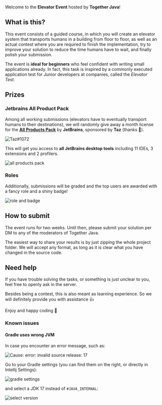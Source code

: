 Welcome to the **Elevator Event** hosted by **Together Java**!

## What is this?

This event consists of a guided course, in which you will create an elevator system that
transports humans in a building from floor to floor, as well as an actual contest where you
are required to finish the implementation, try to improve your solution to reduce the time humans
have to wait, and finally polish your submission.

The event is **ideal for beginners** who feel confident with writing
small applications already. In fact, this task is inspired by a commonly executed application test for
Junior developers at companies, called the _Elevator Test_.

## Prizes

### Jetbrains All Product Pack

Among all working submissions (elevators have to eventually transport humans to their destinations),
we will randomly give away a month license for the [**All Products Pack**](https://www.jetbrains.com/all/)
by **JetBrains**, sponsored by **Taz** (thanks 🎉).

![Taz#1072](https://i.imgur.com/N4cJdVF.png)

This will get you access to **all JetBrains desktop tools** including 11 IDEs, 3 extensions and 2 profilers.

![all products pack](https://i.imgur.com/IL4dDs0.png)

### Roles

Additionally, submissions will be graded and the top users are awarded with
a fancy role and a shiny badge!

![role and badge](https://i.imgur.com/Uvg0WlA.png)

## How to submit

The event runs for two weeks. Until then, please submit your solution per DM to any of the
moderators of Together Java.

The easiest way to share your results is by just zipping the whole project folder.
We will accept any format, as long as it is clear what you have changed in the source code.

## Need help

If you have trouble solving the tasks, or something is just unclear to you,
feel free to openly ask in the server.

Besides being a contest, this is also meant as learning experience.
So we will definitely provide you with assistance 👍

Enjoy and happy coding 🙌

### Known issues

#### Gradle uses wrong JVM

In case you encounter an error message, such as:

![Cause: error: invalid source release: 17](https://i.imgur.com/xrT39xi.png)

Go to your Gradle settings (you can find them on the right, or directly in Intellij Settings):

![gradle settings](https://i.imgur.com/7ECw8Jw.png)

and select a JDK 17 instead of `#JAVA_INTERNAL`:

![select version](https://i.imgur.com/h1FFXYn.png)
